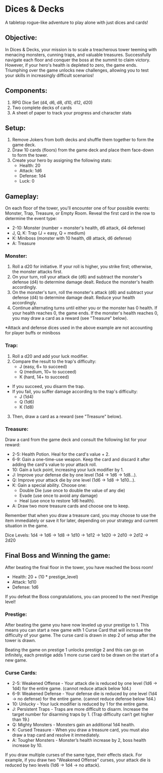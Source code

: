 # Dices & Decks

A tabletop rogue-like adventure to play alone with just dices and cards!

## Objective:

In Dices & Decks, your mission is to scale a treacherous tower teeming with menacing monsters, cunning traps, and valuable treasures. Successfully navigate each floor and conquer the boss at the summit to claim victory. However, if your hero's health is depleted to zero, the game ends. Triumphing over the game unlocks new challenges, allowing you to test your skills in increasingly difficult scenarios!

## Components:

1. RPG Dice Set (d4, d6, d8, d10, d12, d20)
2. Two complete decks of cards
3. A sheet of paper to track your progress and character stats

## Setup:

1. Remove Jokers from both decks and shuffle them together to form the game deck.
2. Draw 10 cards (floors) from the game deck and place them face-down to form the tower.
3. Create your hero by assigning the following stats:
    * Health: 20
    * Attack: 1d6
    * Defense: 1d4
    * Luck: 0

## Gameplay:

On each floor of the tower, you'll encounter one of four possible events: Monster, Trap, Treasure, or Empty Room. Reveal the first card in the row to determine the event type:

* 2-10: Monster (number = monster's health, d6 attack, d4 defense)
* J, Q, K: Trap (J = easy, Q = medium)
* K: Miniboss (monster with 10 health, d8 attack, d6 defense)
* A: Treasure

### Monster:

1. Roll a d20 for initiative. If your roll is higher, you strike first; otherwise, the monster attacks first.
2. On your turn, roll your attack die (d6) and subtract the monster's defense (d4) to determine damage dealt. Reduce the monster's health accordingly.
3. On the monster's turn, roll the monster's attack (d6) and subtract your defense (d4) to determine damage dealt. Reduce your health accordingly.
4. Continue alternating turns until either you or the monster has 0 health. If your health reaches 0, the game ends. If the monster's health reaches 0, you may draw a card as a reward (see "Treasure" below).

*Attack and defense dices used in the above example are not accounting for player buffs or miniboss

### Trap:

1. Roll a d20 and add your luck modifier.
2. Compare the result to the trap's difficulty:
    - J (easy, 6+ to succeed)
    - Q (medium, 10+ to succeed)
    - K (hard, 14+ to succeed)
- If you succeed, you disarm the trap.
- If you fail, you suffer damage according to the trap's difficulty:
    - J (1d4)
    - Q (1d6)
    - K (1d8)
3. Then, draw a card as a reward (see "Treasure" below).

### Treasure:

Draw a card from the game deck and consult the following list for your reward:

* 2-5: Health Potion. Heal for the card's value + 2.
* 6-9: Gain a one-time-use weapon. Keep the card and discard it after adding the card's value to your attack roll.
* 10: Gain a luck point, increasing your luck modifier by 1.
* J: Improve your defense die by one level (1d4 -> 1d6 -> 1d8…).
* Q: Improve your attack die by one level (1d6 -> 1d8 -> 1d10…).
* K: Gain a special ability. Choose one:
    * Double Die (use once to double the value of any die)
    * Evade (use once to avoid any damage)
    * Heal (use once to restore 1d6 health).
* A: Draw two more treasure cards and choose one to keep.

Remember that when you draw a treasure card, you may choose to use the item immediately or save it for later, depending on your strategy and current situation in the game.

Dice Levels: 1d4 -> 1d6 -> 1d8 -> 1d10 -> 1d12 -> 1d20 -> 2d10 -> 2d12 -> 2d20

## Final Boss and Winning the game:

After beating the final floor in the tower, you have reached the boss room!

* Health: 20 + (10 * prestige_level)
* Attack: 1d10
* Defense: 1d6

If you defeat the Boss congratulations, you can proceed to the next Prestige level!

### Prestige:

After beating the game you have now leveled up your prestige to 1. This means you can start a new game with 1 Curse Card that will increase the difficulty of your game. The curse card is drawn in step 2 of setup after the tower is drawn.

Beating the game on prestige 1 unlocks prestige 2 and this can go on infinitely, each prestige adds 1 more curse card to be drawn on the start of a new game.

### Curse Cards:

* 2-5: Weakened Offense - Your attack die is reduced by one level (1d6 -> 1d4) for the entire game. (cannot reduce attack below 1d4.)
* 6-9: Weakened Defense - Your defense die is reduced by one level (1d4 -> no defense) for the entire game. (cannot reduce defense below 1d4.)
* 10: Unlucky - Your luck modifier is reduced by 1 for the entire game.
* J: Persistent Traps - Traps are more difficult to disarm. Increase the target number for disarming traps by 1. (Trap difficulty can’t get higher than 19.)
* Q: Mighty Monsters - Monsters gain an additional 1d4 health.
* K: Cursed Treasure - When you draw a treasure card, you must also draw a trap card and resolve it immediately.
* A: Tougher Monsters - Monster’s health increase by 2, boss health increase by 10.

If you draw multiple curses of the same type, their effects stack. For example, if you draw two "Weakened Offense" curses, your attack die is reduced by two levels (1d6 -> 1d4 -> no attack).
